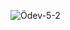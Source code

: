 ![Ödev-5-2](https://github.com/erkanercann/Neos-Odevler/assets/126410424/5ca1b0a6-511b-4fa8-968f-725e2145bc2b)
